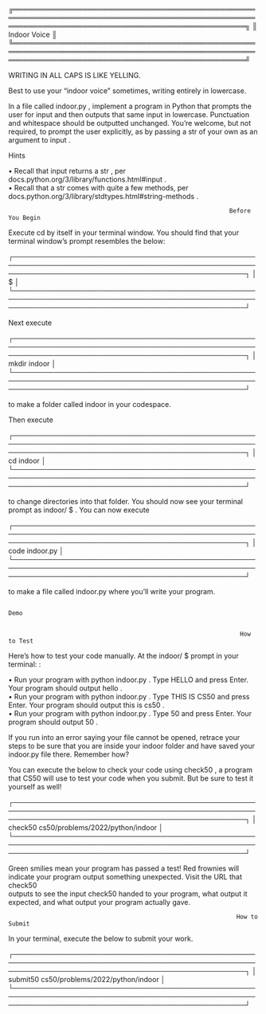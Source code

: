 ╔═══════════════════════════════════════════════════════════════════════════════════════════════════════════════════════════════════════════════════╗
║                                                                   Indoor Voice                                                                    ║
╚═══════════════════════════════════════════════════════════════════════════════════════════════════════════════════════════════════════════════════╝

WRITING IN ALL CAPS IS LIKE YELLING.                                                                                                                 

Best to use your “indoor voice” sometimes, writing entirely in lowercase.                                                                            

In a file called indoor.py , implement a program in Python that prompts the user for input and then outputs that same input in lowercase. Punctuation
and whitespace should be outputted unchanged. You’re welcome, but not required, to prompt the user explicitly, as by passing a str of your own as an 
argument to input .                                                                                                                                  

Hints                                                                                                                                                

 • Recall that input returns a str , per docs.python.org/3/library/functions.html#input .                                                            
 • Recall that a str comes with quite a few methods, per docs.python.org/3/library/stdtypes.html#string-methods .                                    


                                                                  Before You Begin                                                                   

Execute cd by itself in your terminal window. You should find that your terminal window’s prompt resembles the below:                                

┌───────────────────────────────────────────────────────────────────────────────────────────────────────────────────────────────────────────────────┐
│ $                                                                                                                                                 │
└───────────────────────────────────────────────────────────────────────────────────────────────────────────────────────────────────────────────────┘

Next execute                                                                                                                                         

┌───────────────────────────────────────────────────────────────────────────────────────────────────────────────────────────────────────────────────┐
│ mkdir indoor                                                                                                                                      │
└───────────────────────────────────────────────────────────────────────────────────────────────────────────────────────────────────────────────────┘

to make a folder called indoor in your codespace.                                                                                                    

Then execute                                                                                                                                         

┌───────────────────────────────────────────────────────────────────────────────────────────────────────────────────────────────────────────────────┐
│ cd indoor                                                                                                                                         │
└───────────────────────────────────────────────────────────────────────────────────────────────────────────────────────────────────────────────────┘

to change directories into that folder. You should now see your terminal prompt as indoor/ $ . You can now execute                                   

┌───────────────────────────────────────────────────────────────────────────────────────────────────────────────────────────────────────────────────┐
│ code indoor.py                                                                                                                                    │
└───────────────────────────────────────────────────────────────────────────────────────────────────────────────────────────────────────────────────┘

to make a file called indoor.py where you’ll write your program.                                                                                     


                                                                        Demo                                                                         


                                                                     How to Test                                                                     

Here’s how to test your code manually. At the indoor/ $ prompt in your terminal: :                                                                   

 • Run your program with python indoor.py . Type HELLO and press Enter. Your program should output hello .                                           
 • Run your program with python indoor.py . Type THIS IS CS50 and press Enter. Your program should output this is cs50 .                             
 • Run your program with python indoor.py . Type 50 and press Enter. Your program should output 50 .                                                 

If you run into an error saying your file cannot be opened, retrace your steps to be sure that you are inside your indoor folder and have saved your 
indoor.py file there. Remember how?                                                                                                                  

You can execute the below to check your code using check50 , a program that CS50 will use to test your code when you submit. But be sure to test it  
yourself as well!                                                                                                                                    

┌───────────────────────────────────────────────────────────────────────────────────────────────────────────────────────────────────────────────────┐
│ check50 cs50/problems/2022/python/indoor                                                                                                          │
└───────────────────────────────────────────────────────────────────────────────────────────────────────────────────────────────────────────────────┘

Green smilies mean your program has passed a test! Red frownies will indicate your program output something unexpected. Visit the URL that check50   
outputs to see the input check50 handed to your program, what output it expected, and what output your program actually gave.                        


                                                                    How to Submit                                                                    

In your terminal, execute the below to submit your work.                                                                                             

┌───────────────────────────────────────────────────────────────────────────────────────────────────────────────────────────────────────────────────┐
│ submit50 cs50/problems/2022/python/indoor                                                                                                         │
└───────────────────────────────────────────────────────────────────────────────────────────────────────────────────────────────────────────────────┘
